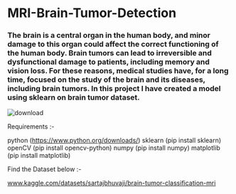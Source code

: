# MRI-Brain-Tumor-Detection

### The brain is a central organ in the human body, and minor damage to this organ could affect the correct functioning of the human body. Brain tumors can lead to irreversible and dysfunctional damage to patients, including memory and vision loss. For these reasons, medical studies have, for a long time, focused on the study of the brain and its diseases, including brain tumors. In this project I have created a model using sklearn on brain tumor dataset.


![download](https://github.com/Sal03/MRI-Brain-Tumor-Detection/assets/74775056/e62a6863-ddd8-41f6-9317-d8aa63e11334)


Requirements :-

python (https://www.python.org/downloads/)
sklearn (pip install sklearn)
openCV (pip install opencv-python)
numpy (pip install numpy)
matplotlib (pip install matplotlib)


Find the Dataset below :-

www.kaggle.com/datasets/sartajbhuvaji/brain-tumor-classification-mri
